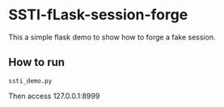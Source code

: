 # SSTI-fLask-session-forge
This a simple flask demo to show how to forge a fake session.

## How to run
```
ssti_demo.py
```
Then access 127.0.0.1:8999
